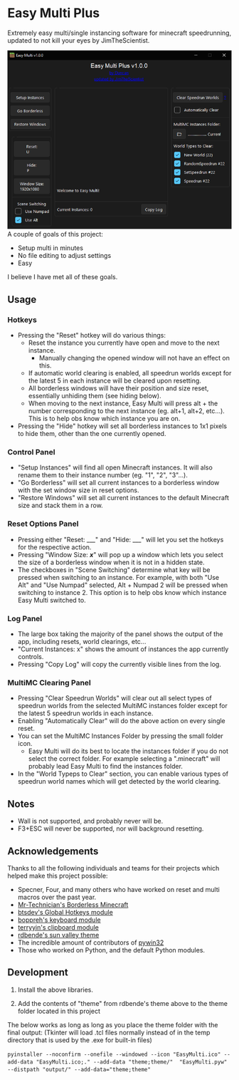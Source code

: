 # Easy Multi Plus
Extremely easy multi/single instancing software for minecraft speedrunning, updated to not kill your eyes by JimTheScientist.

![img.png](img.png)
A couple of goals of this project:
- Setup multi in minutes
- No file editing to adjust settings
- Easy

I believe I have met all of these goals.


## Usage

### Hotkeys
- Pressing the "Reset" hotkey will do various things:
    - Reset the instance you currently have open and move to the next instance.
        - Manually changing the opened window will not have an effect on this.
    - If automatic world clearing is enabled, all speedrun worlds except for the latest 5 in each instance will be cleared upon resetting.
    - All borderless windows will have their position and size reset, essentially unhiding them (see hiding below).
    - When moving to the next instance, Easy Multi will press alt + the number corresponding to the next instance (eg. alt+1, alt+2, etc...). This is to help obs know which instance you are on.
- Pressing the "Hide" hotkey will set all borderless instances to 1x1 pixels to hide them, other than the one currently opened.

### Control Panel
- "Setup Instances" will find all open Minecraft instances. It will also rename them to their instance number (eg. "1", "2", "3"...).
- "Go Borderless" will set all current instances to a borderless window with the set window size in reset options.
- "Restore Windows" will set all current instances to the default Minecraft size and stack them in a row.

### Reset Options Panel
- Pressing either "Reset: ___" and "Hide: ___" will let you set the hotkeys for the respective action.
- Pressing "Window Size: ___x___" will pop up a window which lets you select the size of a borderless window when it is not in a hidden state.
- The checkboxes in "Scene Switching" determine what key will be pressed when switching to an instance. For example, with both "Use Alt" and "Use Numpad" selected, Alt + Numpad 2 will be pressed when switching to instance 2. This option is to help obs know which instance Easy Multi switched to.

### Log Panel
- The large box taking the majority of the panel shows the output of the app, including resets, world clearings, etc...
- "Current Instances: x" shows the amount of instances the app currently controls.
- Pressing "Copy Log" will copy the currently visible lines from the log.

### MultiMC Clearing Panel
- Pressing "Clear Speedrun Worlds" will clear out all select types of speedrun worlds from the selected MultiMC instances folder except for the latest 5 speedrun worlds in each instance.
- Enabling "Automatically Clear" will do the above action on every single reset.
- You can set the MultiMC Instances Folder by pressing the small folder icon.
    - Easy Multi will do its best to locate the instances folder if you do not select the correct folder. For example selecting a ".minecraft" will probably lead Easy Multi to find the instances folder.
- In the "World Typeps to Clear" section, you can enable various types of speedrun world names which will get detected by the world clearing.

## Notes

- Wall is not supported, and probably never will be.
- F3+ESC will never be supported, nor will background resetting.



## Acknowledgements

Thanks to all the following individuals and teams for their projects which helped make this project possible:
- Specner, Four, and many others who have worked on reset and multi macros over the past year.
- [Mr-Technician's Borderless Minecraft](https://github.com/Mr-Technician/BorderlessMinecraft)
- [btsdev's Global Hotkeys module](https://github.com/btsdev/global_hotkeys)
- [boppreh's keyboard module](https://github.com/boppreh/keyboard)
- [terryyin's clipboard module](https://github.com/terryyin/clipboard)
- [rdbende's sun valley theme](https://github.com/rdbende/Sun-Valley-ttk-theme)
- The incredible amount of contributors of [pywin32](https://github.com/mhammond/pywin32)
- Those who worked on Python, and the default Python modules.

## Development

1. Install the above libraries.

2. Add the contents of "theme" from rdbende's theme above to the theme folder located in this project

The below works as long as long as you place the theme folder with the final output:
(Tkinter will load .tcl files normally instead of in the temp directory that is used by the .exe for built-in files)

```pyinstaller --noconfirm --onefile --windowed --icon "EasyMulti.ico" --add-data "EasyMulti.ico;." --add-data "theme;theme/"  "EasyMulti.pyw" --distpath "output/" --add-data="theme;theme"```